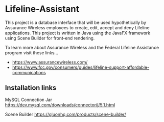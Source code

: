 # Lifeline-Assistant
This project is a database interface that will be used hypothetically by Assurance Wireless employees to create, edit, accept and deny Lifeline applications.
This project is written in Java using the JavaFX framework using Scene Builder for front-end rendering.

To learn more about Assurance Wireless and the Federal Lifeline Assistance program visit these links...
* https://www.assurancewireless.com/
* https://www.fcc.gov/consumers/guides/lifeline-support-affordable-communications


## Installation links 
MySQL Connection Jar
https://dev.mysql.com/downloads/connector/j/5.1.html

Scene Builder
https://gluonhq.com/products/scene-builder/
